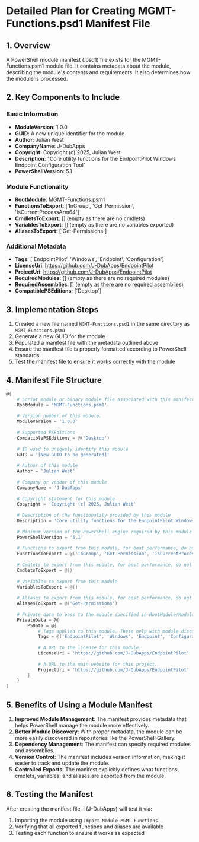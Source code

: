 # Detailed Plan for Creating MGMT-Functions.psd1 Manifest File

## 1. Overview
A PowerShell module manifest (.psd1) file exists for the MGMT-Functions.psm1 module file.  It contains metadata about the module, describing the module's contents and requirements.  It also determines how the module is processed.

## 2. Key Components to Include

### Basic Information
- **ModuleVersion**: 1.0.0
- **GUID**: A new unique identifier for the module
- **Author**: Julian West
- **CompanyName**: J-DubApps
- **Copyright**: Copyright (c) 2025, Julian West
- **Description**: "Core utility functions for the EndpointPilot Windows Endpoint Configuration Tool"
- **PowerShellVersion**: 5.1

### Module Functionality
- **RootModule**: MGMT-Functions.psm1
- **FunctionsToExport**: ['InGroup', 'Get-Permission', 'IsCurrentProcessArm64']
- **CmdletsToExport**: [] (empty as there are no cmdlets)
- **VariablesToExport**: [] (empty as there are no variables exported)
- **AliasesToExport**: ['Get-Permissions']

### Additional Metadata
- **Tags**: ['EndpointPilot', 'Windows', 'Endpoint', 'Configuration']
- **LicenseUri**: https://github.com/J-DubApps/EndpointPilot
- **ProjectUri**: https://github.com/J-DubApps/EndpointPilot
- **RequiredModules**: [] (empty as there are no required modules)
- **RequiredAssemblies**: [] (empty as there are no required assemblies)
- **CompatiblePSEditions**: ['Desktop']

## 3. Implementation Steps

1. Created a new file named `MGMT-Functions.psd1` in the same directory as `MGMT-Functions.psm1`
2. Generate a new GUID for the module
3. Populated a manifest file with the metadata outlined above
4. Ensure the manifest file is properly formatted according to PowerShell standards
5. Test the manifest file to ensure it works correctly with the module

## 4. Manifest File Structure

```powershell
@{
    # Script module or binary module file associated with this manifest.
    RootModule = 'MGMT-Functions.psm1'
    
    # Version number of this module.
    ModuleVersion = '1.0.0'
    
    # Supported PSEditions
    CompatiblePSEditions = @('Desktop')
    
    # ID used to uniquely identify this module
    GUID = '[New GUID to be generated]'
    
    # Author of this module
    Author = 'Julian West'
    
    # Company or vendor of this module
    CompanyName = 'J-DubApps'
    
    # Copyright statement for this module
    Copyright = 'Copyright (c) 2025, Julian West'
    
    # Description of the functionality provided by this module
    Description = 'Core utility functions for the EndpointPilot Windows Endpoint Configuration Tool'
    
    # Minimum version of the PowerShell engine required by this module
    PowerShellVersion = '5.1'
    
    # Functions to export from this module, for best performance, do not use wildcards and do not delete the entry, use an empty array if there are no functions to export.
    FunctionsToExport = @('InGroup', 'Get-Permission', 'IsCurrentProcessArm64')
    
    # Cmdlets to export from this module, for best performance, do not use wildcards and do not delete the entry, use an empty array if there are no cmdlets to export.
    CmdletsToExport = @()
    
    # Variables to export from this module
    VariablesToExport = @()
    
    # Aliases to export from this module, for best performance, do not use wildcards and do not delete the entry, use an empty array if there are no aliases to export.
    AliasesToExport = @('Get-Permissions')
    
    # Private data to pass to the module specified in RootModule/ModuleToProcess. This may also contain a PSData hashtable with additional module metadata used by PowerShell.
    PrivateData = @{
        PSData = @{
            # Tags applied to this module. These help with module discovery in online galleries.
            Tags = @('EndpointPilot', 'Windows', 'Endpoint', 'Configuration')
            
            # A URL to the license for this module.
            LicenseUri = 'https://github.com/J-DubApps/EndpointPilot'
            
            # A URL to the main website for this project.
            ProjectUri = 'https://github.com/J-DubApps/EndpointPilot'
        }
    }
}
```

## 5. Benefits of Using a Module Manifest

1. **Improved Module Management**: The manifest provides metadata that helps PowerShell manage the module more effectively.
2. **Better Module Discovery**: With proper metadata, the module can be more easily discovered in repositories like the PowerShell Gallery.
3. **Dependency Management**: The manifest can specify required modules and assemblies.
4. **Version Control**: The manifest includes version information, making it easier to track and update the module.
5. **Controlled Exports**: The manifest explicitly defines what functions, cmdlets, variables, and aliases are exported from the module.

## 6. Testing the Manifest

After creating the manifest file, I (J-DubApps) will test it via:
1. Importing the module using `Import-Module MGMT-Functions`
2. Verifying that all exported functions and aliases are available
3. Testing each function to ensure it works as expected
